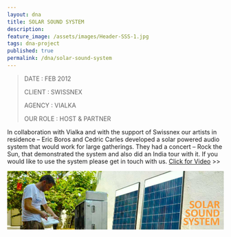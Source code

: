 ```yaml
---
layout: dna
title: SOLAR SOUND SYSTEM
description:
feature_image: /assets/images/Header-SSS-1.jpg
tags: dna-project
published: true
permalink: /dna/solar-sound-system
---
```


<div class="kg-card-markdown"><blockquote>
<p>DATE : FEB 2012</p>
<p>CLIENT : SWISSNEX</p>
<p>AGENCY : VIALKA</p>
<p>OUR ROLE : HOST &amp; PARTNER</p>
</blockquote>
<p>In collaboration with Vialka and with the support of Swissnex our artists in residence – Eric Boros and Cedric Carles developed a solar powered audio system that would work for large gatherings. They had a concert – Rock the Sun, that demonstrated the system and also did an India tour with it. If you would like to use the system please get in touch with us. <a href="http://vimeo.com/39471453">Click for Video</a> &gt;&gt;</p>
<p><img src="/assets/images/Header-SSS.jpg" alt="Header-SSS"></p>
</div>
